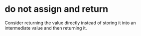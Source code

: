 # do not assign and return

Consider returning the value directly instead of storing it into an intermediate value and then returning it.
